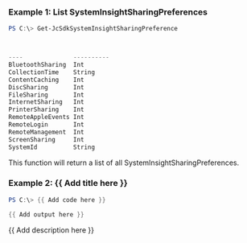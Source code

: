 ### Example 1: List SystemInsightSharingPreferences
```powershell
PS C:\> Get-JcSdkSystemInsightSharingPreference



----              ----------
BluetoothSharing  Int
CollectionTime    String
ContentCaching    Int
DiscSharing       Int
FileSharing       Int
InternetSharing   Int
PrinterSharing    Int
RemoteAppleEvents Int
RemoteLogin       Int
RemoteManagement  Int
ScreenSharing     Int
SystemId          String


```

This function will return a list of all SystemInsightSharingPreferences.

### Example 2: {{ Add title here }}
```powershell
PS C:\> {{ Add code here }}

{{ Add output here }}
```

{{ Add description here }}

